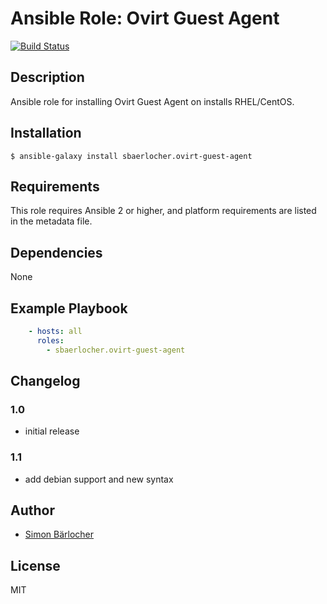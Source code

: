 # Ansible Role: Ovirt Guest Agent
[![Build Status](https://travis-ci.org/sbaerlocher/ansible.ovirt-guest-agent.svg?branch=master)](https://travis-ci.org/sbaerlocher/ansible.ovirt-guest-agent)

## Description

Ansible role for installing Ovirt Guest Agent on installs RHEL/CentOS.

## Installation

```
$ ansible-galaxy install sbaerlocher.ovirt-guest-agent
```

## Requirements

This role requires Ansible 2 or higher, and platform requirements are listed
in the metadata file.

## Dependencies

None

## Example Playbook

```yml
    - hosts: all
      roles:
        - sbaerlocher.ovirt-guest-agent
```

## Changelog

### 1.0

* initial release

### 1.1

* add debian support and new syntax

## Author

* [Simon Bärlocher](https://sbaerlocher.ch)

## License

MIT
